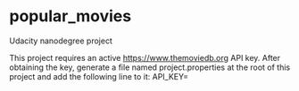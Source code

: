 # popular_movies
Udacity nanodegree project

This project requires an active https://www.themoviedb.org API key.
After obtaining the key, generate a file named project.properties at the root of this 
project and add the following line to it:
API_KEY=<YOUR API KEY>
